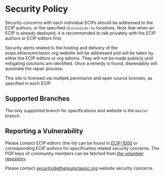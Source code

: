 # Security Policy

Security concerns with each individual ECIPs should be addressed to the ECIP authors, or the specified `discussion-to` locations. Note that when an ECIP is already deployed, it is recommended to talk privately with the ECIP authors or ECIP editors first.

Security alerts related to the hosting and delivery of the ecips.ethereumclassic.org website will be addressed and will be taken by either the ECIP editors or org admins. They will not be made publicly until mitigating solutions are identified. Once a remedy is found, dependably will automate the repair process.

This site is licensed via multiple permissive and open source licenses, as specified in each ECIP.
 
## Supported Branches

The only supported branch for specifications and website is the `master` branch.

## Reporting a Vulnerability

Please contact ECIP editors (the list can be found in [ECIP-1000](https://ecips.ethereumclassic.org/ECIPs/ecip-1000) or corresponding ECIP authors for specification related security concerns. The PGP keys of community members can be fetched from [the volunteer repository](https://github.com/ethereumclassic/volunteer).

Please contact security@ethereumclassic.org website security concerns.
